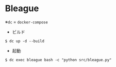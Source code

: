 # Bleague
※`dc` = `docker-compose`

* ビルド
```
$ dc up -d --build
```

* 起動
```
$ dc exec bleague bash -c "python src/bleague.py"
```

